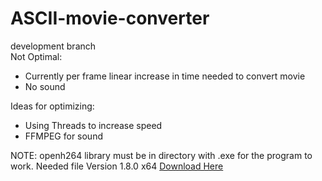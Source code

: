 # ASCII-movie-converter

development branch <br>
Not Optimal: 
- Currently per frame linear increase in time needed to convert movie
- No sound

Ideas for optimizing:
- Using Threads to increase speed
- FFMPEG for sound


NOTE: openh264 library must be in directory with .exe for the program to work. Needed file Version 1.8.0 x64 [Download Here](https://github.com/cisco/openh264/releases)

